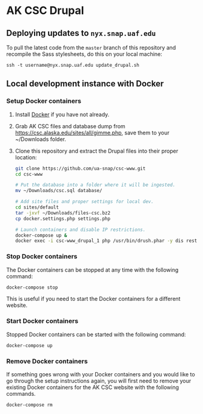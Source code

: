 # AK CSC Drupal

## Deploying updates to `nyx.snap.uaf.edu`

To pull the latest code from the `master` branch of this repository and recompile the Sass stylesheets, do this on your local machine:

`ssh -t username@nyx.snap.uaf.edu update_drupal.sh`

## Local development instance with Docker

### Setup Docker containers

1. Install [Docker](https://www.docker.com/) if you have not already.

1. Grab AK CSC files and database dump from https://csc.alaska.edu/sites/all/gimme.php, save them to your ~/Downloads folder.

1. Clone this repository and extract the Drupal files into their proper location:

   ```bash
   git clone https://github.com/ua-snap/csc-www.git
   cd csc-www

   # Put the database into a folder where it will be ingested.
   mv ~/Downloads/csc.sql database/

   # Add site files and proper settings for local dev.
   cd sites/default
   tar -jxvf ~/Downloads/files-csc.bz2
   cp docker.settings.php settings.php

   # Launch containers and disable IP restrictions.
   docker-compose up &
   docker exec -i csc-www_drupal_1 php /usr/bin/drush.phar -y dis restrict_by_ip securepages
   ```

### Stop Docker containers

The Docker containers can be stopped at any time with the following command:

```bash
docker-compose stop
```

This is useful if you need to start the Docker containers for a different website.

### Start Docker containers

Stopped Docker containers can be started with the following command:

```bash
docker-compose up
```

### Remove Docker containers

If something goes wrong with your Docker containers and you would like to go through the setup instructions again, you will first need to remove your existing Docker containers for the AK CSC website with the following commands.

 ```bash
 docker-compose rm
 ```
